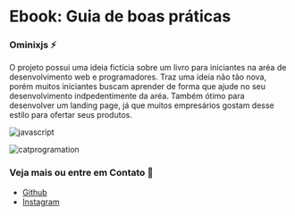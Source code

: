# Ebook: Guia de boas práticas

### Ominixjs :zap:

O projeto possui uma ideia fictícia sobre um livro para iniciantes na aréa
de desenvolvimento web e programadores. Traz uma ideia não tão nova, porém
muitos iniciantes buscam aprender de forma que ajude no seu desenvolvimento
indpedentimente da aréa. Também ótimo para desenvolver um landing page, já
que muitos empresários gostam desse estilo para ofertar seus produtos.

![javascript](https://shields.io/badge/JavaScript-F7DF1E?logo=JavaScript&logoColor=000&style=flat-square)

![catprogramation](https://i.pinimg.com/originals/35/98/8b/35988bf09ce2be958e36f4bc8f4575d1.gif)

### Veja mais ou entre em Contato :iphone:

- [Github](https://github.com/ominixjs)
- [Instagram](https://instagram.com/Alexandrepa_)
